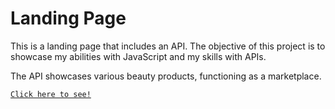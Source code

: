 # Landing Page

This is a landing page that includes an API. The objective of this project is to showcase my abilities with JavaScript and my skills with APIs.

The API showcases various beauty products, functioning as a marketplace.

<a href=""> `Click here to see!` </a>